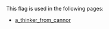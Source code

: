 This flag is used in the following pages:
 - [a_thinker_from_cannor](../events/a_thinker_from_cannor.md)
